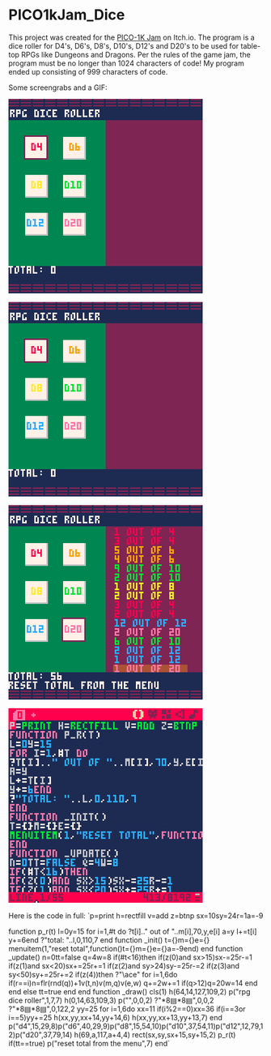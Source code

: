 # PICO1kJam_Dice
This project was created for the [PICO-1K Jam](https://itch.io/jam/pico-1k) on Itch.io.
The program is a dice roller for D4's, D6's, D8's, D10's, D12's and D20's to be used for table-top RPGs like Dungeons and Dragons.
Per the rules of the game jam, the program must be no longer than 1024 characters of code!
My program ended up consisting of 999 characters of code.

Some screengrabs and a GIF:

![Game Running](images/dice_running.gif)

![Screen with no dice rolled](images/dice_0.png)

![Screen with dice rolled](images/dice_1.png)

![Code in the program](images/dice_2.png)

Here is the code in full:
`p=print h=rectfill v=add z=btnp sx=10sy=24r=1a=-9

function p_r(t)
l=0y=15
for i=1,#t do
?t[i].." out of "..m[i],70,y,e[i]
a=y
l+=t[i]
y+=6end
?"total: "..l,0,110,7
end
function _init()
t={}m={}e={}
menuitem(1,"reset total",function()t={}m={}e={}a=-9end)
end
function _update()
n=0tt=false q=4w=8
if(#t<16)then
if(z(0)and sx>15)sx-=25r-=1
if(z(1)and sx<20)sx+=25r+=1
if(z(2)and sy>24)sy-=25r-=2
if(z(3)and sy<50)sy+=25r+=2
if(z(4))then
?"\ace"
for i=1,6do
if(r==i)n=flr(rnd(q))+1v(t,n)v(m,q)v(e,w)
q+=2w+=1
if(q>12)q=20w=14
end
end
else
tt=true
end
end
function _draw()
cls(1)
h(64,14,127,109,2)
p("rpg dice roller",1,7,7)
h(0,14,63,109,3)
p("",0,0,2)
?"\*8▤\*8▤",0,0,2
?"\*8▤\*8▤",0,122,2
yy=25
for i=1,6do
xx=11
if(i%2==0)xx=36
if(i==3or i==5)yy+=25
h(xx,yy,xx+14,yy+14,6)
h(xx,yy,xx+13,yy+13,7)
end
p("d4",15,29,8)p("d6",40,29,9)p("d8",15,54,10)p("d10",37,54,11)p("d12",12,79,12)p("d20",37,79,14)
h(69,a,117,a+4,4)
rect(sx,sy,sx+15,sy+15,2)
p_r(t)
if(tt==true) p("reset total from the menu",7)
end`
